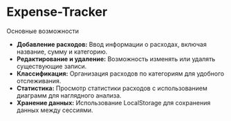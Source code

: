 # Expense-Tracker

Основные возможности

- **Добавление расходов:** Ввод информации о расходах, включая название, сумму и категорию.
- **Редактирование и удаление:** Возможность изменять или удалять существующие записи.
- **Классификация:** Организация расходов по категориям для удобного отслеживания.
- **Статистика:** Просмотр статистики расходов с использованием диаграмм для наглядного анализа.
- **Хранение данных:** Использование LocalStorage для сохранения данных между сессиями.
